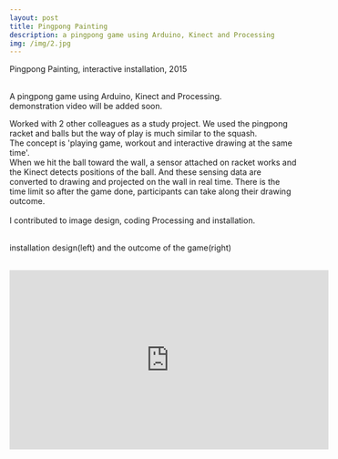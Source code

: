 ```yaml
---
layout: post
title: Pingpong Painting
description: a pingpong game using Arduino, Kinect and Processing
img: /img/2.jpg
---
```


Pingpong Painting, interactive installation, 2015


<div class="img_row">
	<img class="col one" src="{{ site.baseurl }}/img/21.jpg" alt="" title="example image"/>
	<img class="col one" src="{{ site.baseurl }}/img/22.jpg" alt="" title="example image"/>
	<img class="col one" src="{{ site.baseurl }}/img/24.jpg" alt="" title="example image"/>
</div>
<div class="col three caption">
	A pingpong game using Arduino, Kinect and Processing.
</div>
<div class="img_row">
	<img class="col three" src="{{ site.baseurl }}/img/26.jpg" alt="" title="example image"/>
</div>
<div class="col three caption">
	demonstration video will be added soon.
</div>

Worked with 2 other colleagues as a study project. We used the pingpong racket and balls but the way of play is much similar to the squash. <br/>
The concept is 'playing game, workout and interactive drawing at the same time'.<br/> When we hit the ball toward the wall, a sensor attached on racket works and the Kinect detects positions of the ball. And these sensing data are converted to drawing and projected on the wall in real time. There is the time limit so after the game done, participants can take along their drawing outcome.<br/><br/>
I contributed to image design, coding Processing and installation.


<div class="img_row">
	<img class="col two" src="{{ site.baseurl }}/img/23.jpg" alt="" title="example image"/>
	<img class="col one" src="{{ site.baseurl }}/img/25.jpg" alt="" title="example image"/>
</div>
<div class="col three caption">
	installation design(left) and the outcome of the game(right)
</div>
<br/>
<p align="middle">
<iframe width="560" height="315" src="https://www.youtube.com/embed/L4B_kiCrjv4" frameborder="0" allowfullscreen></iframe>
</p>

<br/><br/><br/>
